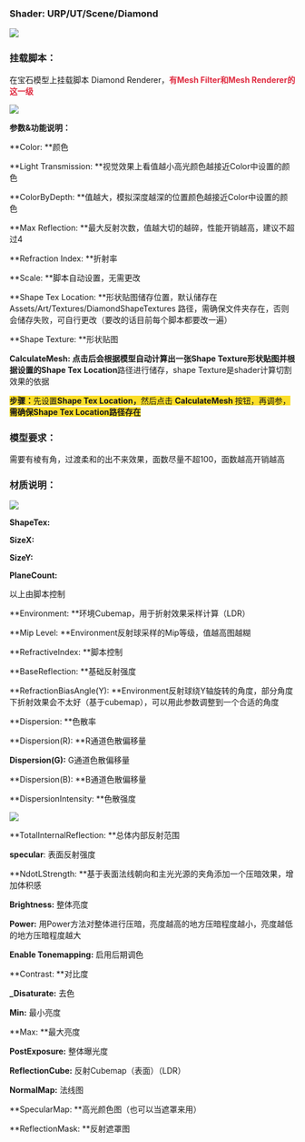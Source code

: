 ### Shader: URP/UT/Scene/Diamond
![](https://cdn.nlark.com/yuque/0/2024/png/45354151/1730785196131-61f92e29-ace4-46a2-879b-de7d33871185.png)



### 挂载脚本：
在宝石模型上挂载脚本 Diamond Renderer，**<font style="color:#DF2A3F;">有Mesh Filter和Mesh Renderer的这一级</font>**

![](https://cdn.nlark.com/yuque/0/2024/png/45354151/1730785441917-82c2b04b-eb38-45c2-aeee-8b9f9e358ad2.png)

**参数&功能说明：**

**Color: **颜色

**Light Transmission: **视觉效果上看值越小高光颜色越接近Color中设置的颜色

**ColorByDepth: **值越大，模拟深度越深的位置颜色越接近Color中设置的颜色

**Max Reflection: **最大反射次数，值越大切的越碎，性能开销越高，建议不超过4

**Refraction Index: **折射率

**Scale: **脚本自动设置，无需更改

**Shape Tex Location: **形状贴图储存位置，默认储存在 Assets/Art/Textures/DiamondShapeTextures 路径，需确保文件夹存在，否则会储存失败，可自行更改（要改的话目前每个脚本都要改一遍）

**Shape Texture: **形状贴图

**CalculateMesh: **点击后会根据模型自动计算出一张Shape Texture形状贴图并根据设置的**Shape Tex** **Location**路径进行储存，shape Texture是shader计算切割效果的依据



**<font style="background-color:#FBDE28;">步骤：</font>**<font style="background-color:#FBDE28;">先设置</font>**<font style="background-color:#FBDE28;">Shape Tex Location，</font>**<font style="background-color:#FBDE28;">然后点击 </font>**<font style="background-color:#FBDE28;">CalculateMesh </font>**<font style="background-color:#FBDE28;">按钮，再调参，</font>**<font style="background-color:#FBDE28;">需确保Shape Tex Location路径存在</font>**

### 模型要求：
需要有棱有角，过渡柔和的出不来效果，面数尽量不超100，面数越高开销越高



### 材质说明：
![](https://cdn.nlark.com/yuque/0/2024/png/45354151/1730788042551-b1823f44-b101-4e3a-b97f-a47927e914af.png)

**ShapeTex:**

**SizeX:**

**SizeY:**

**PlaneCount:**

以上由脚本控制



**Environment: **环境Cubemap，用于折射效果采样计算（LDR）

**Mip Level: **Environment反射球采样的Mip等级，值越高图越糊

**RefractiveIndex: **脚本控制

**BaseReflection: **基础反射强度

**RefractionBiasAngle(Y):  **Environment反射球绕Y轴旋转的角度，部分角度下折射效果会不太好（基于cubemap），可以用此参数调整到一个合适的角度



**Dispersion: **色散率

**Dispersion(R): **R通道色散偏移量

**Dispersion(G):** G通道色散偏移量

**Dispersion(B): **B通道色散偏移量

**DispersionIntensity: **色散强度

![](https://cdn.nlark.com/yuque/0/2024/png/45354151/1730791680879-a0e3db06-2b90-4ef4-a058-e0a4d43f3ada.png)



**TotalInternalReflection:  **总体内部反射范围

**specular**: 表面反射强度

**NdotLStrength: **基于表面法线朝向和主光光源的夹角添加一个压暗效果，增加体积感



**Brightness:** 整体亮度

**Power:** 用Power方法对整体进行压暗，亮度越高的地方压暗程度越小，亮度越低的地方压暗程度越大

**Enable Tonemapping:** 启用后期调色

**Contrast: **对比度

**_Disaturate:** 去色

**Min:** 最小亮度

**Max: **最大亮度

**PostExposure:** 整体曝光度 



**ReflectionCube:** 反射Cubemap（表面）（LDR）

**NormalMap:** 法线图

**SpecularMap: **高光颜色图（也可以当遮罩来用）

**ReflectionMask: **反射遮罩图




